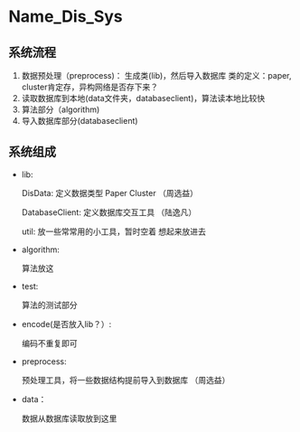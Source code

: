 # Name_Dis_Sys
## 系统流程

1.  数据预处理（preprocess)：
  生成类(lib)，然后导入数据库
  类的定义：paper, cluster肯定存，异构网络是否存下来？
2.  读取数据库到本地(data文件夹，databaseclient)，算法读本地比较快
3.  算法部分（algorithm)
4.  导入数据库部分(databaseclient)

## 系统组成

* lib:

  DisData: 定义数据类型 Paper Cluster （周选益）

  DatabaseClient: 定义数据库交互工具  （陆逸凡）

  util: 放一些常常用的小工具，暂时空着 想起来放进去

* algorithm:

  算法放这

* test:

  算法的测试部分

* encode(是否放入lib？）:

  编码不重复即可

* preprocess:

  预处理工具，将一些数据结构提前导入到数据库 （周选益）

* data：

  数据从数据库读取放到这里
